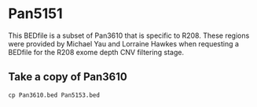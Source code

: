 # Pan5151
This BEDfile is a subset of Pan3610 that is specific to R208. 
These regions were provided by Michael Yau and Lorraine Hawkes when requesting a BEDfile for the R208 exome depth CNV filtering stage.


## Take a copy of Pan3610
`cp Pan3610.bed Pan5153.bed`
